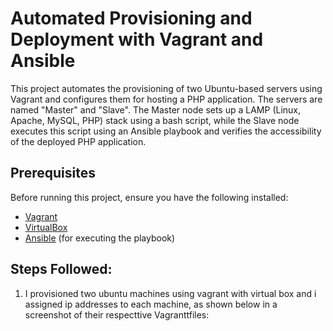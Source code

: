 # Automated Provisioning and Deployment with Vagrant and Ansible

This project automates the provisioning of two Ubuntu-based servers using Vagrant and configures them for hosting a PHP application. The servers are named "Master" and "Slave". The Master node sets up a LAMP (Linux, Apache, MySQL, PHP) stack using a bash script, while the Slave node executes this script using an Ansible playbook and verifies the accessibility of the deployed PHP application.

## Prerequisites

Before running this project, ensure you have the following installed:

- [Vagrant](https://www.vagrantup.com/downloads)
- [VirtualBox](https://www.virtualbox.org/wiki/Downloads)
- [Ansible](https://docs.ansible.com/ansible/latest/installation_guide/intro_installation.html) (for executing the playbook)

## Steps Followed:

1. I provisioned two ubuntu machines using vagrant with virtual box and i assigned ip addresses to each machine, as shown below in a screenshot of their respecttive Vagranttfiles:
